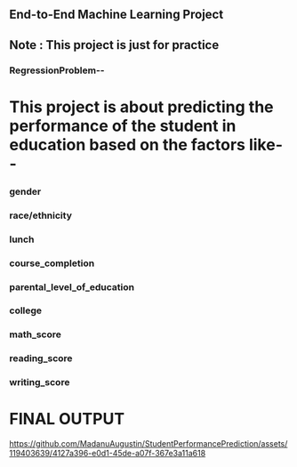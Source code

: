 ## End-to-End Machine Learning Project

## Note : This project is just for practice
### RegressionProblem--
# This project is about predicting the performance of the student in education based on the factors like--
### gender
### race/ethnicity
### lunch
### course_completion
### parental_level_of_education
### college
### math_score
### reading_score
### writing_score

# FINAL OUTPUT



https://github.com/MadanuAugustin/StudentPerformancePrediction/assets/119403639/4127a396-e0d1-45de-a07f-367e3a11a618


